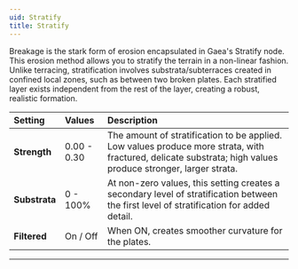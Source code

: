 ```yaml
---
uid: Stratify
title: Stratify
---
```


Breakage is the stark form of erosion encapsulated in Gaea's Stratify node. This erosion method allows you to stratify the terrain in a non-linear fashion. Unlike terracing, stratification involves substrata/subterraces created in confined local zones, such as between two broken plates. Each stratified layer exists independent from the rest of the layer, creating a robust, realistic formation.

| Setting       | Values      | Description                                                                                                                                                  |
| :------------ | :---------- | :----------------------------------------------------------------------------------------------------------------------------------------------------------- |
| **Strength**  | 0.00 - 0.30 | The amount of stratification to be applied. Low values produce more strata, with fractured, delicate substrata; high values produce stronger, larger strata. |
| **Substrata** | 0 - 100% | At non-zero values, this setting creates a secondary level of stratification between the first level of stratification for added detail.                                  |
| **Filtered**  | On / Off    | When ON, creates smoother curvature for the plates.                                                                                                          |




***

<!--examples-->